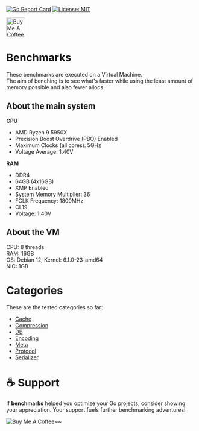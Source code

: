 [![Go Report Card](https://goreportcard.com/badge/github.com/rah-0/benchmarks)](https://goreportcard.com/report/github.com/rah-0/benchmarks)
[![License: MIT](https://img.shields.io/badge/License-MIT-yellow.svg)](https://opensource.org/licenses/MIT)

<a href="https://www.buymeacoffee.com/rah.0" target="_blank"><img src="https://cdn.buymeacoffee.com/buttons/v2/arial-orange.png" alt="Buy Me A Coffee" height="50"></a>

# Benchmarks
These benchmarks are executed on a Virtual Machine.  
The aim of benching is to see what's faster while using the least amount of memory possible and also fewer allocs.

## About the main system
**CPU**
- AMD Ryzen 9 5950X
- Precision Boost Overdrive (PBO) Enabled
- Maximum Clocks (all cores): 5GHz
- Voltage Average: 1.40V

**RAM**
- DDR4
- 64GB (4x16GB) 
- XMP Enabled
- System Memory Multiplier: 36
- FCLK Frequency: 1800MHz
- CL19
- Voltage: 1.40V

## About the VM
CPU: 8 threads  
RAM: 16GB  
OS: Debian 12, Kernel: 6.1.0-23-amd64  
NIC: 1GB


# Categories
These are the tested categories so far:
- [Cache](https://github.com/rah-0/benchmarks/tree/master/cache)
- [Compression](https://github.com/rah-0/benchmarks/tree/master/compression)
- [DB](https://github.com/rah-0/benchmarks/tree/master/db)
- [Encoding](https://github.com/rah-0/benchmarks/tree/master/encoding)
- [Meta](https://github.com/rah-0/benchmarks/tree/master/meta)
- [Protocol](https://github.com/rah-0/benchmarks/tree/master/protocol)
- [Serializer](https://github.com/rah-0/benchmarks/tree/master/serializer)

# ☕ Support
If **benchmarks** helped you optimize your Go projects, consider showing your appreciation. Your support fuels further benchmarking adventures!

[![Buy Me A Coffee](https://cdn.buymeacoffee.com/buttons/default-orange.png)](https://www.buymeacoffee.com/rah.0)~~
